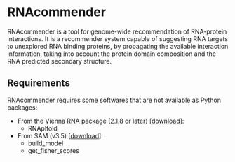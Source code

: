 # RNAcommender
RNAcommender is a tool for genome-wide recommendation of RNA-protein interactions. It is a recommender system capable of suggesting RNA targets to unexplored RNA binding proteins, by propagating the available interaction information, taking into account the protein domain composition and the RNA predicted secondary structure.

Requirements
------------
RNAcommender requires some softwares that are not available as Python packages:
* From the Vienna RNA package (2.1.8 or later) [[download](https://www.tbi.univie.ac.at/RNA/)]:
    - RNAplfold
* From SAM (v3.5) [[download](https://compbio.soe.ucsc.edu/sam2src/)]:
    - build_model
    - get_fisher_scores

